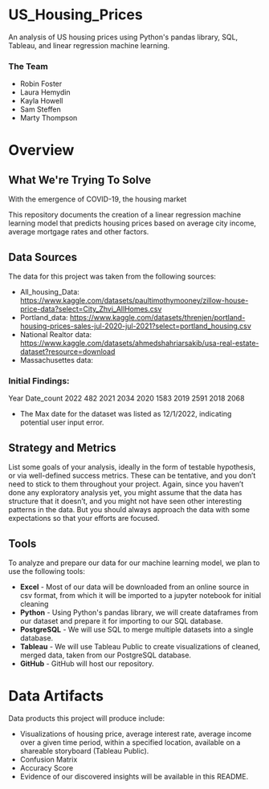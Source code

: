 # US_Housing_Prices
An analysis of US housing prices using Python's pandas library, SQL, Tableau, and linear regression machine learning.

### The Team
- Robin Foster
- Laura Hemydin
- Kayla Howell
- Sam Steffen
- Marty Thompson

# Overview
## What We're Trying To Solve
With the emergence of COVID-19, the housing market 

This repository documents the creation of a linear regression machine learning model that predicts housing prices based on average city income, average mortgage rates and other factors.

## Data Sources
The data for this project was taken from the following sources:
- All_housing_Data: https://www.kaggle.com/datasets/paultimothymooney/zillow-house-price-data?select=City_Zhvi_AllHomes.csv
- Portland_data: https://www.kaggle.com/datasets/threnjen/portland-housing-prices-sales-jul-2020-jul-2021?select=portland_housing.csv
- National Realtor data: https://www.kaggle.com/datasets/ahmedshahriarsakib/usa-real-estate-dataset?resource=download
- Massachusettes data:

### Initial Findings:
Year    Date_count
2022	482
2021	2034
2020	1583
2019	2591
2018	2068

- The Max date for the dataset was listed as 12/1/2022, indicating potential user input error.

## Strategy and Metrics
List some goals of your analysis, ideally in the form of testable hypothesis, or via well-defined success metrics. These can be tentative, and you don’t need to stick to them throughout your project. Again, since you haven’t done any exploratory analysis yet, you might assume that the data has structure that it doesn’t, and you might not have seen other interesting patterns in the data. But you should always approach the data with some expectations so that your efforts are focused.

## Tools
To analyze and prepare our data for our machine learning model, we plan to use the following tools:
- **Excel** - Most of our data will be downloaded from an online source in csv format, from which it will be imported to a jupyter notebook for initial cleaning
- **Python** - Using Python's pandas library, we will create dataframes from our dataset and prepare it for importing to our SQL database.
- **PostgreSQL** - We will use SQL to merge multiple datasets into a single database.
- **Tableau** - We will use Tableau Public to create visualizations of cleaned, merged data, taken from our PostgreSQL database. 
- **GitHub** - GitHub will host our repository.

# Data Artifacts
Data products this project will produce include:
- Visualizations of housing price, average interest rate, average income over a given time period, within a specified location, available on a shareable storyboard (Tableau Public).
- Confusion Matrix
- Accuracy Score
- Evidence of our discovered insights will be available in this README.
